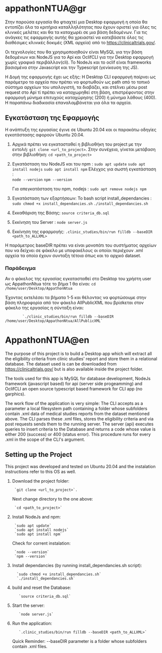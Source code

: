 # appathonNTUA@gr

Στην παρούσα εργασία θα φτιαχτεί μια Desktop εφαρμογή η οποία θα εντοπίζει όλα τα κριτήρια καταλληλότητας που έχουν οριστεί για όλες τις κλινικές μελέτες και θα τα καταχωρέι σε μια βάση δεδομένων. Για τις ανάγκες τις εφαρμογής αυτής θα χρειαστεί να κατεβάσετε όλες τις διαθέσιμες κλινικές δοκιμές (XML αρχεία) από το https://clinicaltrials.gov/. 

Οι τεχνολογίες που θα χρησιμοποιηθούν είναι MySQL για την βάση δεδομένων και NodeJS για το Api και OclifCLI για την Desktop εφαρμογή χωρίς γραφικό περιβάλλον(cli). Το NodeJs και το oclif είναι frameworks βασισμένα στην Javascript και την Typescript (γενίκευση της JS).

Η Δομή της εφαρμογής έχει ως εξής: Η Desktop CLI εφαρμογή παίρνει ως παράμετρο τα αρχεία που πρέπει να φορτωθούν ως path από το τοπικό σύστημα αρχείων του υπολογιστή, τα διαβάζει, και στέλνει μέσω post request στο Api τί πρέπει να καταχωρηθεί στη βάση, επιστρέφοντας στην εφαρμογή μύνημα επιτυχούς καταχώρησης (200) ή μύνημα λάθους (400). Η παραπάνω διαδικασία επαναλαμβάνεται για όλα τα αρχεία. 

## Εγκατάσταση της Εφαρμογής

Η  ανάπτυξη της εργασίας έγινε σε Ubuntu 20.04 και οι παρακάτω οδηγίες εγκατάστασης αφορούν Ubuntu 20.04.
1) Αρχικά πρέπει να εγκατασταθεί η βιβλιοθήκη του project με την εντολή: 
			`git clone <url_to_project>`. 
   Στην συνέχεια, γίνεται μετάβαση στην βιβλιοθήκη:
   			`cd <path_to_project>`
2) Εγκατάσταση του NodeJS και του npm : 
			`sudo apt update`
			`sudo apt install nodejs`
			`sudo apt install npm`
   Ελέγχος για σωστή εγκατάσταση :	
   			`node --version`
   			`npm --version`

   Για απεγκατάσταση του npm, nodejs : 
   			`sudo apt remove nodejs npm`
   			
3) Εγκατάσταση των εξαρτήσεων: Το bash script install_dependancies :
			`sudo chmod +x install_dependancies.sh`
			`./install_dependancies.sh`

4) Εκκαθάριση της Βάσης:
			 `source criteria_db.sql`

5) Εκκίνηση του Server :
			`node server.js`
			
6) Εκκίνηση της εφαρμογής:
			`.clinic_studies/bin/run filldb --baseDIR <path_to_ALLXML>`

Η παράμετρος baseDIR πρέπει να είναι μονοπάτι του συστήματος αρχείων που να δείχνει σε φάκελο με υποφακέλους οι οποίοι περιέχουν .xml αρχεία τα οποία έχουν συνταξη τέτοια όπως και το αρχικό dataset.
   			 
### Παράδειγμα 
Αν ο φάκελος της εργασίας εγκατασταθεί στο Desktop του χρήστη user ως AppathonNtua τότε το βήμα 1 θα είναι:
			`cd /home/user/Desktop/AppathonNtua`
			
Έχοντας εκτελέσει τα βήματα 1-5 και θέλοντας να φορτώσουμε στην βάση πληροφορία από τον φάκελο AllPublicXML που βρίσkεται στον φάκελο της εργασίας η σύνταξη είναι:

			`./clinic_studies/bin/run filldb --baseDIR /home/user/Desktop/AppathonNtua/AllPublicXML`

# AppathonNTUA@en

The purpose of this project is to build a Desktop app which will extract all the eligibility criteria from clinic studies' report and store them in a relational database. The dataset used is can be downloaded from https://clinicaltrials.gov/ but is also available inside the project folder.

The tools used for this app is MySQL for database development, NodeJs framework (javascript based) for api (server side progeamming) and OclifCLI an open source typescript based framework for CLI app (no garphics).

The work flow of the application is very simple: The CLI accepts as a parameter a local filesystem path containing a folder whose subfolders contain .xml data of medical studies reports from the dataset mentioned above. The CLI parses these .xml files, stores the eligibility criteria and via post requests sends them to the running server. The server (api) executes queries to insert criteria to the Database and returns a code whose value is either 200 (success) or 400 (status error). This procedure runs for every .xml  in the scope of the CLI's argument.

## Setting up the Project

This project was developed and tested on Ubuntu 20.04 and the instalation instructions refer to this OS as well.
1) Download the project folder: 

		`git clone <url_to_project>`.
		 
   Next change directory to the one above: 
   
   		`cd <path_to_project>`
   		
2) Install NodeJs and npm:


		`sudo apt update`
		`sudo apt install nodejs`
		`sudo apt install npm`
		
   Check for corrent instalation: 
   
   		`node --version`
   		`npm --version`

3) Install dependancies (by running install_dependancies.sh script):

		 `sudo chmod +x install_dependancies.sh`
		 `./install_dependancies.sh`
		 
4) build and reset the Database: 

		  `source criteria_db.sql`
		  
5) Start the server:

		  `node server.js`
		  
6) Run the application:

		  `.clinic_studies/bin/run filldb --baseDIR <path_to_ALLXML>`
		  
	Quick Reminder: --baseDIR parameter is a folder whose subfolders contain .xml files. 
	

		

    					
